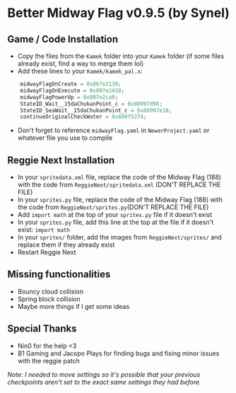 # Better Midway Flag v0.9.5 (by Synel)

## Game / Code Installation
- Copy the files from the `Kamek` folder into your `Kamek` folder (if some files already exist, find a way to merge them lol)
- Add these lines to your `Kamek/kamek_pal.x`:
```cpp
	midwayFlagOnCreate = 0x807e2130;
	midwayFlagOnExecute = 0x807e2410;
	midwayFlagPowerUp = 0x807e2ca0;
	StateID_Wait__15daChukanPoint_c = 0x80997d98;
	StateID_SeaWait__15daChukanPoint_c = 0x80997e18;
	continueOriginalCheckWater = 0x80075274;
```
- Don't forget to reference `midwayFlag.yaml` in `NewerProject.yaml` or whatever file you use to compile

## Reggie Next Installation
- In your `spritedata.xml` file, replace the code of the Midway Flag (188) with the code from `ReggieNext/spritedata.xml` (DON'T REPLACE THE FILE)
- In your `sprites.py` file, replace the code of the Midway Flag (188) with the code from `ReggieNext/sprites.py`(DON'T REPLACE THE FILE)
- Add `import math` at the top of your `sprites.py` file if it doesn't exist
- In your `sprites.py` file, add this line at the top at the file if it doesn't exist: `import math`
- In your `sprites/` folder, add the images from `ReggieNext/sprites/` and replace them if they already exist
- Restart Reggie Next

## Missing functionalities
- Bouncy cloud collision
- Spring block collision
- Maybe more things if I get some ideas

## Special Thanks
- Nin0 for the help <3
- B1 Gaming and Jacopo Plays for finding bugs and fixing minor issues with the reggie patch

*Note: I needed to move settings so it's possible that your previous checkpoints aren't set to the exact same settings they had before.*
